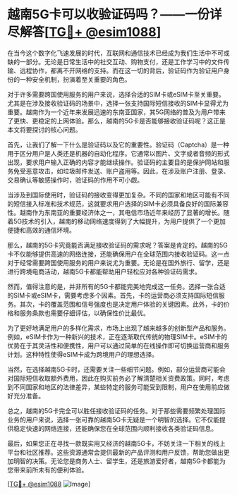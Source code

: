 # 越南5G卡可以收验证码吗？——一份详尽解答[[TG💪+ @esim1088](https://t.me/s/esim1088)]

在当今这个数字化飞速发展的时代，互联网和通信技术已经成为我们生活中不可或缺的一部分。无论是日常生活中的社交互动、购物支付，还是工作学习中的文件传输、远程协作，都离不开网络的支持。而在这一切的背后，验证码作为验证用户身份的一种安全机制，扮演着至关重要的角色。

对于许多需要跨国使用服务的用户来说，选择合适的SIM卡或eSIM卡至关重要。尤其是在涉及接收验证码的场景中，选择一张支持国际短信接收的SIM卡显得尤为重要。越南作为一个近年来发展迅速的东南亚国家，其5G网络的普及为用户带来了更快、更稳定的上网体验。那么，越南的5G卡是否能够接收验证码呢？这正是本文将要探讨的核心问题。

首先，让我们了解一下什么是验证码以及它的重要性。验证码（Captcha）是一种用于区分用户是人类还是机器的自动化程序。它通常以图片、文字或者音频的形式出现，要求用户输入正确的内容才能继续操作。验证码的主要目的是保护网站和服务免受恶意攻击，如垃圾邮件发送、账户盗用等。因此，在涉及账户注册、登录、交易确认等敏感操作时，验证码的作用不可小觑。

当涉及到国际使用时，验证码的接收变得更加复杂。不同的国家和地区可能有不同的短信接入标准和技术规范，这就要求用户选择的SIM卡必须具备良好的国际兼容性。越南作为东南亚的重要经济体之一，其电信市场近年来经历了显著的增长。随着5G技术的引入，越南的移动网络速度得到了大幅提升，为用户提供了一个更加便捷和高效的通信环境。

那么，越南的5G卡究竟能否满足接收验证码的需求呢？答案是肯定的。越南的5G卡不仅能够提供高速的网络连接，还能确保用户在全球范围内接收验证码。这一点对于经常需要跨国使用服务的用户来说尤为重要。无论是在国外旅行、留学，还是进行跨境电商活动，越南5G卡都能帮助用户轻松应对各种验证码需求。

然而，值得注意的是，并非所有的5G卡都能完美地完成这一任务。选择一张合适的SIM卡或eSIM卡，需要考虑多个因素。首先，卡的运营商必须支持国际短信服务。其次，卡的覆盖范围和信号强度也是决定用户体验的关键因素。此外，卡的价格和服务条款也需要仔细评估，以确保性价比最优。

为了更好地满足用户的多样化需求，市场上出现了越来越多的创新型产品和服务。例如，eSIM卡作为一种新兴的技术，正在逐渐取代传统的物理SIM卡。eSIM卡的优势在于其灵活性和便携性，用户可以通过简单的在线操作即可切换运营商和服务计划。这种特性使得eSIM卡成为跨境用户的理想选择。

当然，在选择越南5G卡时，还需要关注一些细节问题。例如，部分运营商可能会对国际短信收取额外费用，因此在购买前务必了解清楚相关资费政策。同时，考虑到不同国家和地区的法律差异，某些特定的服务可能受到限制，用户在使用前应做好充分准备。

总之，越南的5G卡完全可以胜任接收验证码的任务。对于那些需要频繁处理国际业务的用户来说，选择一张可靠的越南5G卡无疑是一个明智的选择。它不仅能提供稳定快速的网络连接，还能确保您在全球范围内顺利接收各类验证码信息。

最后，如果您正在寻找一款既实用又经济的越南5G卡，不妨关注一下相关的线上平台和社区推荐。这些资源通常会提供最新的产品评测和用户反馈，帮助您做出更加明智的决策。无论您是商务人士、留学生，还是旅游爱好者，越南5G卡都能为您带来前所未有的便利体验。

[[TG💪+ @esim1088](https://t.me/s/esim1088) ![Image](https://i.postimg.cc/4NQfJmqS/Snipaste-2025-05-13-00-14-12.png)]